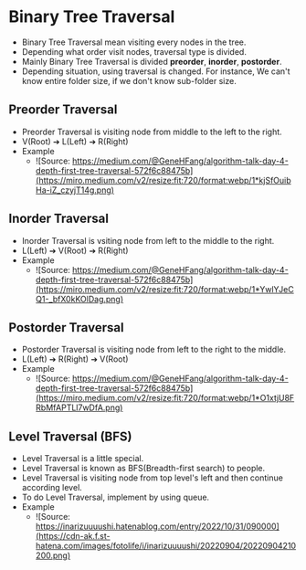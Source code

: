 # Binary Tree Traversal
- Binary Tree Traversal mean visiting every nodes in the tree.
- Depending what order visit nodes, traversal type is divided.
- Mainly Binary Tree Traversal is divided **preorder**, **inorder**, **postorder**.
- Depending situation, using traversal is changed. For instance, We can't know entire folder size, if we don't know sub-folder size.

## Preorder Traversal
- Preorder Traversal is visiting node from middle to the left to the right.
- V(Root) ➔ L(Left) ➔ R(Right)
- Example
    - ![Source: https://medium.com/@GeneHFang/algorithm-talk-day-4-depth-first-tree-traversal-572f6c88475b](https://miro.medium.com/v2/resize:fit:720/format:webp/1*kjSfOuibHa-iZ_czyjT14g.png)
    

## Inorder Traversal
- Inorder Traversal is vsiting node from left to the middle to the right.
- L(Left) ➔ V(Root) ➔ R(Right)
- Example
    - ![Source: https://medium.com/@GeneHFang/algorithm-talk-day-4-depth-first-tree-traversal-572f6c88475b](https://miro.medium.com/v2/resize:fit:720/format:webp/1*YwlYJeCQ1-_bfX0kKOlDag.png)

## Postorder Traversal
- Postorder Traversal is visiting node from left to the right to the middle.
- L(Left) ➔ R(Right) ➔ V(Root)
- Example
    - ![Source: https://medium.com/@GeneHFang/algorithm-talk-day-4-depth-first-tree-traversal-572f6c88475b](https://miro.medium.com/v2/resize:fit:720/format:webp/1*O1xtjU8FRbMfAPTLl7wDfA.png)

## Level Traversal (BFS)
- Level Traversal is a little special.
- Level Traversal is known as BFS(Breadth-first search) to people.
- Level Traversal is visiting node from top level's left and then continue according level.
- To do Level Traversal, implement by using queue.
- Example
    - ![Source: https://inarizuuuushi.hatenablog.com/entry/2022/10/31/090000](https://cdn-ak.f.st-hatena.com/images/fotolife/i/inarizuuuushi/20220904/20220904210200.png)